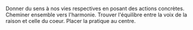 Donner du sens à nos vies respectives en posant des actions concrètes.
Cheminer ensemble vers l'harmonie.
Trouver l'équilibre entre la voix de la raison et celle du coeur.
Placer la pratique au centre.
